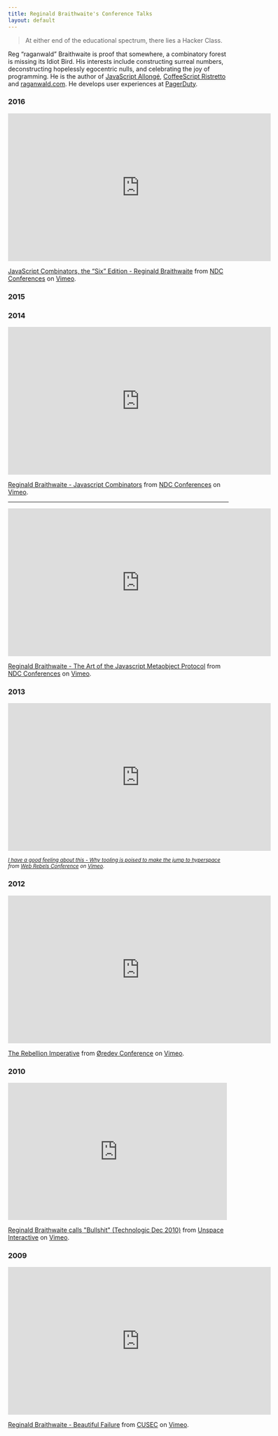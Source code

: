 ```yaml
---
title: Reginald Braithwaite's Conference Talks
layout: default
---
```


> At either end of the educational spectrum, there lies a Hacker Class.

Reg &ldquo;raganwald&rdquo; Braithwaite is proof that somewhere, a combinatory forest is missing its Idiot Bird. His interests include constructing surreal numbers, deconstructing hopelessly egocentric nulls, and celebrating the joy of programming. He is the author of [JavaScript Allongé](https://leanpub.com/javascriptallongesix), [CoffeeScript Ristretto](https://leanpub.com/coffeescript-ristretto) and [raganwald.com](http://raganwald.com). He develops user experiences at [PagerDuty](https://pagerduty.com).

### 2016

<iframe src="https://player.vimeo.com/video/153097877" width="600" height="337" frameborder="0" webkitallowfullscreen mozallowfullscreen allowfullscreen></iframe>

<p><a href="https://vimeo.com/153097877">JavaScript Combinators, the &ldquo;Six&rdquo; Edition - Reginald Braithwaite</a> from <a href="https://vimeo.com/ndcconferences">NDC Conferences</a> on <a href="https://vimeo.com">Vimeo</a>.</p>

### 2015

### 2014

<iframe src="https://player.vimeo.com/video/97408202" width="600" height="337" frameborder="0" webkitallowfullscreen mozallowfullscreen allowfullscreen></iframe>

<p><a href="https://vimeo.com/97408202">Reginald Braithwaite - Javascript Combinators</a> from <a href="https://vimeo.com/ndcconferences">NDC Conferences</a> on <a href="https://vimeo.com">Vimeo</a>.</p>

---

<iframe src="https://player.vimeo.com/video/97415345" width="600" height="337" frameborder="0" webkitallowfullscreen mozallowfullscreen allowfullscreen></iframe>

<p><a href="https://vimeo.com/97415345">Reginald Braithwaite - The Art of the Javascript Metaobject Protocol</a> from <a href="https://vimeo.com/ndcconferences">NDC Conferences</a> on <a href="https://vimeo.com">Vimeo</a>.</p>

### 2013

<iframe src="https://player.vimeo.com/video/76141334" width="600" height="337" frameborder="0" webkitallowfullscreen mozallowfullscreen allowfullscreen></iframe>

<p><i><small><a href="https://vimeo.com/76141334">I have a good feeling about this - Why tooling is poised to make the jump to hyperspace</a> from <a href="https://vimeo.com/webrebels/videos">Web Rebels Conference</a> on <a href="https://vimeo.com">Vimeo</a>.</small></i></p>

### 2012

<iframe src="https://player.vimeo.com/video/53265664" width="600" height="337" frameborder="0" webkitallowfullscreen mozallowfullscreen allowfullscreen></iframe>

<p><a href="https://vimeo.com/53265664">The Rebellion Imperative</a> from <a href="https://vimeo.com/user4280938">&Oslash;redev Conference</a> on <a href="https://vimeo.com">Vimeo</a>.</p>

### 2010

<iframe src="https://player.vimeo.com/video/22957263" width="500" height="313" frameborder="0" webkitallowfullscreen mozallowfullscreen allowfullscreen></iframe>

<p><a href="https://vimeo.com/22957263">Reginald Braithwaite calls &quot;Bullshit&quot; (Technologic Dec 2010)</a> from <a href="https://vimeo.com/user6029958">Unspace Interactive</a> on <a href="https://vimeo.com">Vimeo</a>.</p>

### 2009

<iframe src="https://player.vimeo.com/video/9967063" width="600" height="337" frameborder="0" webkitallowfullscreen mozallowfullscreen allowfullscreen></iframe>

<p><a href="https://vimeo.com/9967063">Reginald Braithwaite - Beautiful Failure</a> from <a href="https://vimeo.com/cusec">CUSEC</a> on <a href="https://vimeo.com">Vimeo</a>.</p>
